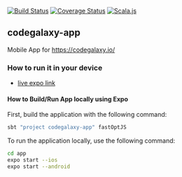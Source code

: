 
[![Build Status](https://travis-ci.org/viktor-podzigun/codegalaxy-app.svg?branch=master)](https://travis-ci.org/viktor-podzigun/codegalaxy-app)
[![Coverage Status](https://coveralls.io/repos/github/viktor-podzigun/codegalaxy-app/badge.svg?branch=master)](https://coveralls.io/github/viktor-podzigun/codegalaxy-app?branch=master)
[![Scala.js](https://www.scala-js.org/assets/badges/scalajs-0.6.17.svg)](https://www.scala-js.org)

## codegalaxy-app
Mobile App for https://codegalaxy.io/

### How to run it in your device

* [live expo link](https://expo.io/@viktorpodzigun/codegalaxy-app)

#### How to Build/Run App locally using Expo

First, build the application with the following command:
```bash
sbt "project codegalaxy-app" fastOptJS
```

To run the application locally, use the following command:
```bash
cd app
expo start --ios
expo start --android
```
